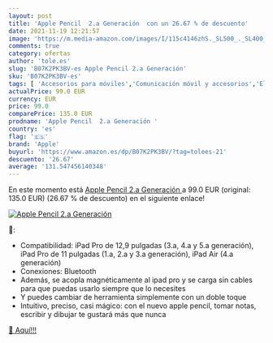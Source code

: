 ```yaml
---
layout: post
title: 'Apple Pencil  2.a Generación  con un 26.67 % de descuento'
date: 2021-11-19 12:21:57
image: 'https://m.media-amazon.com/images/I/115c4146zhS._SL500_._SL400_.jpg'
comments: true
category: ofertas
author: 'tole.es'
slug: 'B07K2PK3BV-es Apple Pencil 2.a Generación'
sku: 'B07K2PK3BV-es'
tags: [ 'Accesorios para móviles','Comunicación móvil y accesorios','Electrónica','Punteros para móviles','apple', ]
actualPrice: 99.0 EUR
currency: EUR
price: 99.0
comparePrice: 135.0 EUR
prodname: 'Apple Pencil  2.a Generación '
country: 'es'
flag: '🇪🇸'
brand: 'Apple'
buyurl: 'https://www.amazon.es/dp/B07K2PK3BV/?tag=tolees-21'
descuento: '26.67'
average: '131.547456140348'
---
```


En este momento está [Apple Pencil  2.a Generación ](https://www.amazon.es/dp/B07K2PK3BV/?tag=tolees-21) a 99.0 EUR (original: 135.0 EUR) (26.67 %  de descuento) en el siguiente enlace!

[![Apple Pencil  2.a Generación ](https://m.media-amazon.com/images/I/115c4146zhS._SL500_._SL400_.jpg)](https://www.amazon.es/dp/B07K2PK3BV/?tag=tolees-21)

🔎:

- Compatibilidad: iPad Pro de 12,9 pulgadas (3.a, 4.a y 5.a generación), iPad Pro de 11 pulgadas (1.a, 2.a y 3.a generación), iPad Air (4.a generación)
- Conexiones: Bluetooth
- Además, se acopla magnéticamente al ipad pro y se carga sin cables para que puedas usarlo siempre que lo necesites
- Y puedes cambiar de herramienta simplemente con un doble toque
- Intuitivo, preciso, casi mágico: con el nuevo apple pencil, tomar notas, escribir y dibujar te gustará más que nunca

[🛒 Aquí!!!](https://www.amazon.es/dp/B07K2PK3BV/?tag=tolees-21)
